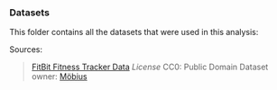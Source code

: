 ### Datasets
This folder contains all the datasets that were used in this analysis:

Sources:
> [FitBit Fitness Tracker Data](https://www.kaggle.com/arashnic/fitbit)
> *License* CC0: Public Domain
> Dataset owner: [Möbius](https://www.kaggle.com/arashnic)
> 
